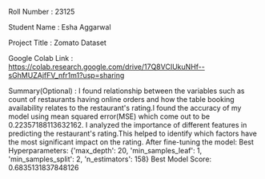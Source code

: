 Roll Number       :   23125

Student Name      :   Esha Aggarwal

Project Title     :   Zomato Dataset

Google Colab Link :   https://colab.research.google.com/drive/17Q8VCIUkuNHf--sGhMUZAjfFV_nfr1m1?usp=sharing

Summary(Optional) :   I found relationship between the variables such as count of restaurants having online orders and how the table booking availability relates to the restaurant's rating.I found the accuracy of my model using mean squared error(MSE) which come out to be 0.22357188113632162. I analyzed the importance of different features in predicting the restaurant's rating.This helped to identify which factors have the most significant impact on the rating.
After fine-tuning the model:
Best Hyperparameters: {'max_depth': 20, 'min_samples_leaf': 1, 'min_samples_split': 2, 'n_estimators': 158}
Best Model Score: 0.6835131837848126
